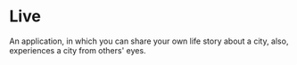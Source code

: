 # Live
An application, in which you can share your own life story about a city, also, experiences a city from others' eyes. 
